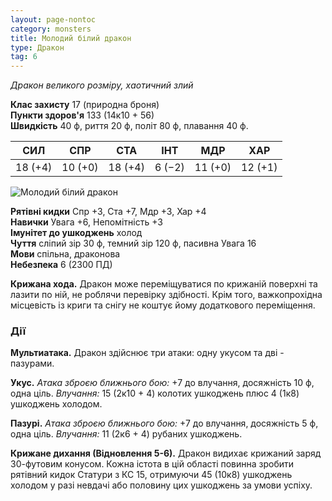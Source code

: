 ```yaml
---
layout: page-nontoc
category: monsters
title: Молодий білий дракон
type: Дракон
tag: 6
---
```


_Дракон великого розміру, хаотичний злий_

**Клас захисту** 17 (природна броня)    
**Пункти здоров'я** 133 (14к10 + 56)    
**Швидкість** 40 ф, риття 20 ф, політ 80 ф, плавання 40 ф.

| СИЛ     | СПР     | СТА     | ІНТ    | МДР     | ХАР     |
| ------- | ------- | ------- | ------ | ------- | ------- |
| 18 (+4) | 10 (+0) | 18 (+4) | 6 (−2) | 11 (+0) | 12 (+1) |

![Молодий білий дракон](https://www.dndbeyond.com/avatars/thumbnails/30782/436/1000/1000/638061962314445590.png)

**Рятівні кидки** Спр +3, Ста +7, Мдр +3, Хар +4    
**Навички** Увага +6, Непомітність +3    
**Імунітет до ушкоджень** холод    
**Чуття** сліпий зір 30 ф, темний зір 120 ф, пасивна Увага 16    
**Мови** спільна, драконова    
**Небезпека** 6 (2300 ПД)

**Крижана хода.** Дракон може переміщуватися по крижаній поверхні та лазити по ній, не роблячи перевірку здібності. Крім того, важкопрохідна місцевість із криги та снігу не коштує йому додаткового переміщення.

### Дії
**Мультиатака.** Дракон здійснює три атаки: одну укусом та дві - пазурами.    

**Укус.** _Атака зброєю ближнього бою:_ +7 до влучання, досяжність 10 ф, одна ціль. _Влучання:_ 15 (2к10 + 4) колотих ушкоджень плюс 4 (1к8) ушкоджень холодом.    

**Пазурі.** _Атака зброєю ближнього бою:_ +7 до влучання, досяжність 5 ф, одна ціль. _Влучання:_ 11 (2к6 + 4) рубаних ушкоджень.    

**Крижане дихання (Відновлення 5-6).** Дракон видихає крижаний заряд 30-футовим конусом. Кожна істота в цій області повинна зробити рятівний кидок Статури з КС 15, отримуючи 45 (10к8) ушкоджень холодом у разі невдачі або половину цих ушкоджень за умови успіху.

